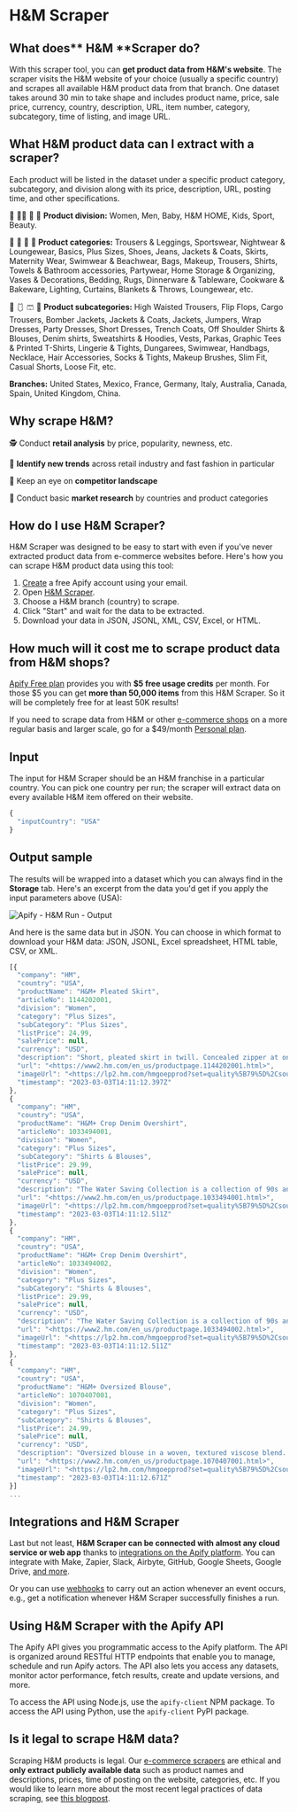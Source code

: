 # H&M Scraper

## What does** H&M **Scraper do?

With this scraper tool, you can **get product data from H&M's website**. The scraper visits the H&M website of your choice (usually a specific country) and scrapes all available H&M product data from that branch. One dataset takes around 30 min to take shape and includes product name, price, sale price, currency, country, description, URL, item number, category, subcategory, time of listing, and image URL.

## What H&M product data can I extract with a scraper?

Each product will be listed in the dataset under a specific product category, subcategory, and division along with its price, description, URL, posting time, and other specifications. <br>

👩 👱‍♂️ 👧 👶 **Product division:** Women, Men, Baby, H&M HOME, Kids, Sport, Beauty. <br>

👔 👗 👚 🎁 **Product categories:** Trousers & Leggings, Sportswear, Nightwear & Loungewear, Basics, Plus Sizes, Shoes, Jeans, Jackets & Coats, Skirts, Maternity Wear, Swimwear & Beachwear, Bags, Makeup, Trousers, Shirts, Towels & Bathroom accessories, Partywear, Home Storage & Organizing, Vases & Decorations, Bedding, Rugs, Dinnerware & Tableware, Cookware & Bakeware, Lighting, Curtains, Blankets & Throws, Loungewear, etc. <br>

🧥 🩱 🩳 🧢 **Product subcategories:** High Waisted Trousers, Flip Flops, Cargo Trousers, Bomber Jackets, Jackets & Coats, Jackets, Jumpers, Wrap Dresses, Party Dresses, Short Dresses, Trench Coats, Off Shoulder Shirts & Blouses, Denim shirts, Sweatshirts & Hoodies, Vests, Parkas, Graphic Tees & Printed T-Shirts, Lingerie & Tights, Dungarees, Swimwear, Handbags, Necklace, Hair Accessories, Socks & Tights, Makeup Brushes, Slim Fit, Casual Shorts, Loose Fit, etc. <br>

**Branches:** United States, Mexico, France, Germany, Italy, Australia, Canada, Spain, United Kingdom, China. <br>

## Why scrape H&M?

🕵️ Conduct **retail analysis** by price, popularity, newness, etc. <br>

👚 **Identify new trends** across retail industry and fast fashion in particular <br>

👟 Keep an eye on **competitor landscape** <br>

💪 Conduct basic **market research** by countries and product categories <br>

## How do I use H&M Scraper?

H&M Scraper was designed to be easy to start with even if you've never extracted product data from e-commerce websites before. Here's how you can scrape H&M product data using this tool:

1. [Create](https://console.apify.com/sign-up) a free Apify account using your email.
2. Open [H&M Scraper](https://apify.com/misceres/hm-scraper).
3. Choose a H&M branch (country) to scrape.
4. Click "Start" and wait for the data to be extracted.
5. Download your data in JSON, JSONL, XML, CSV, Excel, or HTML.

## How much will it cost me to scrape product data from H&M shops?

[Apify Free plan](https://apify.com/pricing) provides you with **$5 free usage credits** per month. For those $5 you can get **more than 50,000 items** from this H&M Scraper. So it will be completely free for at least 50K results!

If you need to scrape data from H&M or other [e-commerce shops](https://apify.com/store/categories/ecommerce) on a more regular basis and larger scale, go for a $49/month [Personal plan](https://apify.com/pricing).

## Input

The input for H&M Scraper should be an H&M franchise in a particular country. You can pick one country per run; the scraper will extract data on every available H&M item offered on their website.

```jsx
{ 
  "inputCountry": "USA"
}

```

## Output sample

The results will be wrapped into a dataset which you can always find in the **Storage** tab. Here's an excerpt from the data you'd get if you apply the input parameters above (USA):

![Apify - H&M Run - Output](https://i.imgur.com/YQFd0lJ.png)  

And here is the same data but in JSON. You can choose in which format to download your H&M data: JSON, JSONL, Excel spreadsheet, HTML table, CSV, or XML.

```jsx
[{
  "company": "HM",
  "country": "USA",
  "productName": "H&M+ Pleated Skirt",
  "articleNo": 1144202001,
  "division": "Women",
  "category": "Plus Sizes",
  "subCategory": "Plus Sizes",
  "listPrice": 24.99, 
  "salePrice": null,
  "currency": "USD",
  "description": "Short, pleated skirt in twill. Concealed zipper at one side with button. Unlined.",
  "url": "<https://www2.hm.com/en_us/productpage.1144202001.html>",
  "imageUrl": "<https://lp2.hm.com/hmgoepprod?set=quality%5B79%5D%2Csource%5B%2F63%2F92%2F63929b71eb1244aea69ced6096126375c0baf963.jpg%5D%2Corigin%5Bdam%5D%2Ccategory%5B%5D%2Ctype%5BDESCRIPTIVESTILLLIFE%5D%2Cres%5Bm%5D%2Chmver%5B2%5D&call=url[file:/product/main]>",
  "timestamp": "2023-03-03T14:11:12.397Z"
},
{
  "company": "HM",
  "country": "USA",
  "productName": "H&M+ Crop Denim Overshirt",
  "articleNo": 1033494001,
  "division": "Women",
  "category": "Plus Sizes",
  "subCategory": "Shirts & Blouses",
  "listPrice": 29.99,
  "salePrice": null,
  "currency": "USD",
  "description": "The Water Saving Collection is a collection of 90s and Y2K-inspired denim garments made from more sustainable materials in a water-saving manufacturing process. Crop overshirt is in thick denim made from recycled cotton. Collar, snap fasteners at front, yoke front and back, and open front pockets. Dropped shoulders and long sleeves with snap fastener at cuffs. Rounded, slightly longer hem at back.",
  "url": "<https://www2.hm.com/en_us/productpage.1033494001.html>",
  "imageUrl": "<https://lp2.hm.com/hmgoepprod?set=quality%5B79%5D%2Csource%5B%2F02%2F29%2F022966c3fcf96f9e183939a2f58d83237169bf8b.jpg%5D%2Corigin%5Bdam%5D%2Ccategory%5B%5D%2Ctype%5BDESCRIPTIVESTILLLIFE%5D%2Cres%5Bm%5D%2Chmver%5B2%5D&call=url[file:/product/main]>",
  "timestamp": "2023-03-03T14:11:12.511Z"
},
{
  "company": "HM",
  "country": "USA",
  "productName": "H&M+ Crop Denim Overshirt",
  "articleNo": 1033494002,
  "division": "Women",
  "category": "Plus Sizes",
  "subCategory": "Shirts & Blouses",
  "listPrice": 29.99,
  "salePrice": null,
  "currency": "USD",
  "description": "The Water Saving Collection is a collection of 90s and Y2K-inspired denim garments made from more sustainable materials in a water-saving manufacturing process. Crop overshirt is in thick denim made from recycled cotton. Collar, snap fasteners at front, yoke front and back, and open front pockets. Dropped shoulders and long sleeves with snap fastener at cuffs. Rounded, slightly longer hem at back.",
  "url": "<https://www2.hm.com/en_us/productpage.1033494002.html>",
  "imageUrl": "<https://lp2.hm.com/hmgoepprod?set=quality%5B79%5D%2Csource%5B%2F9d%2F6e%2F9d6e37598b723c908562aea456fcdb79ea11d623.jpg%5D%2Corigin%5Bdam%5D%2Ccategory%5Bladies_plus_shirtsblouses%5D%2Ctype%5BDESCRIPTIVESTILLLIFE%5D%2Cres%5Bm%5D%2Chmver%5B2%5D&call=url[file:/product/main]>",
  "timestamp": "2023-03-03T14:11:12.511Z"
},
{
  "company": "HM",
  "country": "USA",
  "productName": "H&M+ Oversized Blouse",
  "articleNo": 1070407001,
  "division": "Women",
  "category": "Plus Sizes",
  "subCategory": "Shirts & Blouses",
  "listPrice": 24.99,
  "salePrice": null,
  "currency": "USD",
  "description": "Oversized blouse in a woven, textured viscose blend. Collar, buttons at front, and double-layered yoke at back. Chest pockets with flap and button, heavily dropped shoulders, and long sleeves with buttons at cuffs. Rounded hem, slightly longer at back.",
  "url": "<https://www2.hm.com/en_us/productpage.1070407001.html>",
  "imageUrl": "<https://lp2.hm.com/hmgoepprod?set=quality%5B79%5D%2Csource%5B%2F73%2F98%2F73980388982c1c7d55d551727d66b7a5831a6460.jpg%5D%2Corigin%5Bdam%5D%2Ccategory%5B%5D%2Ctype%5BDESCRIPTIVESTILLLIFE%5D%2Cres%5Bm%5D%2Chmver%5B2%5D&call=url[file:/product/main]>",
  "timestamp": "2023-03-03T14:11:12.671Z"
}]
...

```

## Integrations and H&M Scraper

Last but not least, **H&M Scraper can be connected with almost any cloud service or web app** thanks to <a  href=" https://apify.com/integrations" target="_blank"> integrations on the Apify platform</a>. You can integrate with Make, Zapier, Slack, Airbyte, GitHub, Google Sheets, Google Drive, <a  href="https://docs.apify.com/integrations" target="_blank"> and more</a>. 

Or you can use  <a  href="https://docs.apify.com/integrations/webhooks"  target="_blank">webhooks</a> to carry out an action whenever an event occurs, e.g., get a notification whenever H&M Scraper successfully finishes a run.

## Using H&M Scraper with the Apify API

The Apify API gives you programmatic access to the Apify platform. The API is organized around RESTful HTTP endpoints that enable you to manage, schedule and run Apify actors. The API also lets you access any datasets, monitor actor performance, fetch results, create and update versions, and more.

To access the API using Node.js, use the `apify-client` NPM package. To access the API using Python, use the `apify-client` PyPI package.

## Is it legal to scrape H&M data?

Scraping H&M products is legal. Our [e-commerce scrapers](https://apify.com/store/categories/ecommerce) are ethical and **only extract publicly available data** such as product names and descriptions, prices, time of posting on the website, categories, etc. If you would like to learn more about the most recent legal practices of data scraping, see [this blogpost](https://blog.apify.com/is-web-scraping-legal/).
